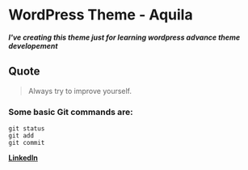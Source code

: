 # WordPress Theme - Aquila

***I've creating this theme just for learning wordpress advance theme developement***

## Quote
> Always try to improve yourself.

### Some basic Git commands are:
```
git status
git add
git commit
```

**[LinkedIn](https://www.linkedin.com/in/shahid-mughal-a20678208)**
